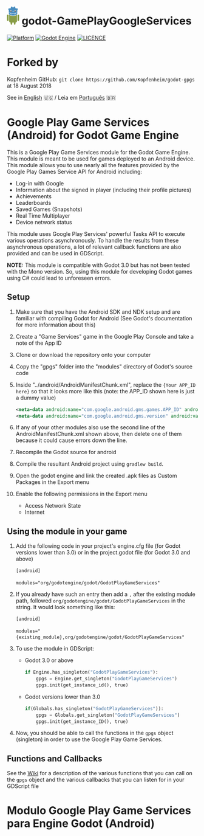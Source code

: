 # ![logo](./logo.png) godot-GamePlayGoogleServices

[![Platform](https://img.shields.io/badge/Platform-Android-green.svg?longCache=true&style=flat-square)](https://github.com/xsellier/godotandroid)
[![Godot Engine](https://img.shields.io/badge/GodotEngine-2.1-orange.svg?longCache=true&style=flat-square)](https://github.com/godotengine/godot)
[![LICENCE](https://img.shields.io/badge/License-MIT-green.svg?longCache=true&style=flat-square)](https://github.com/xsellier/godotandroid/blob/master/LICENSE)

# Forked by

Kopfenheim GitHub: `git clone https://github.com/Kopfenheim/godot-gpgs` at 18 August 2018

See in [English](https://github.com/ClaudioEden/godot-GamePlayGoogleServices#google-play-game-services-android-for-godot-game-engine) :us:   /   Leia em [Português](https://github.com/ClaudioEden/godot-GamePlayGoogleServices#modulo-google-play-game-services-para-engine-godot-android) <span>&#x1f1e7;&#x1f1f7;</span>


# Google Play Game Services (Android) for Godot Game Engine

This is a Google Play Game Services module for the Godot Game Engine. This module is meant to be used for games deployed to an Android device. This module allows you to use nearly all the features provided by the Google Play Games Service API for Android including:
- Log-in with Google
- Information about the signed in player (including their profile pictures)
- Achievements
- Leaderboards
- Saved Games (Snapshots)
- Real Time Multiplayer
- Device network status

This module uses Google Play Services' powerful Tasks API to execute various operations asynchronously. To handle the results from these asynchronous operations, a lot of relevant callback functions are also provided and can be used in GDScript.

**NOTE:** This module is compatible with Godot 3.0 but has not been tested with the Mono version. So, using this module for developing Godot games using C# could lead to unforeseen errors.

## Setup
1. Make sure that you have the Android SDK and NDK setup and are familiar with compiling Godot for Android (See Godot's documentation for more information about this)
2. Create a "Game Services" game in the Google Play Console and take a note of the App ID 
3. Clone or download the repository onto your computer
4. Copy the "gpgs" folder into the "modules" directory of Godot's source code
5. Inside "../android/AndroidManifestChunk.xml", replace the `{Your APP_ID here}` so that it looks more like this (note: the APP_ID shown here is just a dummy value)

	```xml
	<meta-data android:name="com.google.android.gms.games.APP_ID" android:value="\ 1234567890123" />
	<meta-data android:name="com.google.android.gms.version" android:value="@integer/google_play_services_version"/>
	```

6. If any of your other modules also use the second line of the AndroidManifestChunk.xml shown above, then delete one of them because it could cause errors down the line.
7. Recompile the Godot source for android
8. Compile the resultant Android project using `gradlew build`.
9. Open the godot engine and link the created .apk files as Custom Packages in the Export menu
10. Enable the following permissions in the Export menu
	- Access Network State
	- Internet

## Using the module in your game
1. Add the following code in your project's engine.cfg file (for Godot versions lower than 3.0) or in the project.godot file (for Godot 3.0 and above)
	
	```
	[android]

	modules="org/godotengine/godot/GodotPlayGameServices"
	```
2. If you already have such an entry then add a `,` after the existing module path, followed `org/godotengine/godot/GodotPlayGameServices` in the string. It would look something like this:
	
	```
	[android]

	modules="{existing_module},org/godotengine/godot/GodotPlayGameServices"
	```
3. To use the module in GDScript:
	- Godot 3.0 or above
		```python
		if Engine.has_singleton("GodotPlayGameServices"):
			gpgs = Engine.get_singleton("GodotPlayGameServices")
			gpgs.init(get_instance_id(), true)
		```
	- Godot versions lower than 3.0
		```python
		if(Globals.has_singleton("GodotPlayGameServices")):
			gpgs = Globals.get_singleton("GodotPlayGameServices")
			gpgs.init(get_instance_ID(), true)
		```
4. Now, you should be able to call the functions in the `gpgs` object (singleton) in order to use the Google Play Game Services.

## Functions and Callbacks
See the [Wiki](https://github.com/Kopfenheim/godot-gpgs/wiki) for a description of the various functions that you can call on the `gpgs` object and the various callbacks that you can listen for in your GDScript file


# Modulo Google Play Game Services para Engine Godot (Android) 
